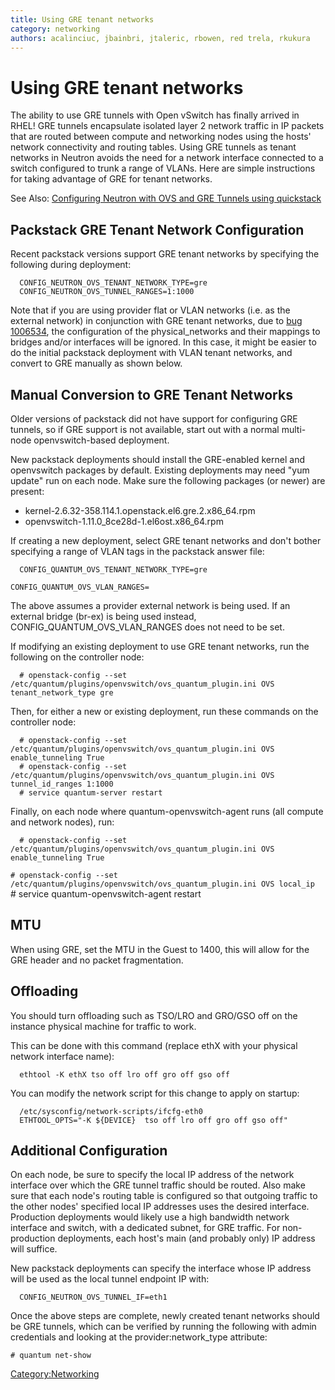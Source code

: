 ```yaml
---
title: Using GRE tenant networks
category: networking
authors: acalinciuc, jbainbri, jtaleric, rbowen, red trela, rkukura
---
```


# Using GRE tenant networks

The ability to use GRE tunnels with Open vSwitch has finally arrived in RHEL! GRE tunnels encapsulate isolated layer 2 network traffic in IP packets that are routed between compute and networking nodes using the hosts' network connectivity and routing tables. Using GRE tunnels as tenant networks in Neutron avoids the need for a network interface connected to a switch configured to trunk a range of VLANs. Here are simple instructions for taking advantage of GRE for tenant networks.

See Also: [Configuring Neutron with OVS and GRE Tunnels using quickstack](/networking/configuring-neutron-with-ovs-and-gre-tunnels-using-quickstack/)

## Packstack GRE Tenant Network Configuration

Recent packstack versions support GRE tenant networks by specifying the following during deployment:

      CONFIG_NEUTRON_OVS_TENANT_NETWORK_TYPE=gre
      CONFIG_NEUTRON_OVS_TUNNEL_RANGES=1:1000

Note that if you are using provider flat or VLAN networks (i.e. as the external network) in conjunction with GRE tenant networks, due to [bug 1006534](https://bugzilla.redhat.com/show_bug.cgi?id=1006534), the configuration of the physical_networks and their mappings to bridges and/or interfaces will be ignored. In this case, it might be easier to do the initial packstack deployment with VLAN tenant networks, and convert to GRE manually as shown below.

## Manual Conversion to GRE Tenant Networks

Older versions of packstack did not have support for configuring GRE tunnels, so if GRE support is not available, start out with a normal multi-node openvswitch-based deployment.

New packstack deployments should install the GRE-enabled kernel and openvswitch packages by default. Existing deployments may need "yum update" run on each node. Make sure the following packages (or newer) are present:

*   kernel-2.6.32-358.114.1.openstack.el6.gre.2.x86_64.rpm
*   openvswitch-1.11.0_8ce28d-1.el6ost.x86_64.rpm

If creating a new deployment, select GRE tenant networks and don't bother specifying a range of VLAN tags in the packstack answer file:

      CONFIG_QUANTUM_OVS_TENANT_NETWORK_TYPE=gre
`CONFIG_QUANTUM_OVS_VLAN_RANGES=`<physical network for external network>

The above assumes a provider external network is being used. If an external bridge (br-ex) is being used instead, CONFIG_QUANTUM_OVS_VLAN_RANGES does not need to be set.

If modifying an existing deployment to use GRE tenant networks, run the following on the controller node:

      # openstack-config --set /etc/quantum/plugins/openvswitch/ovs_quantum_plugin.ini OVS tenant_network_type gre

Then, for either a new or existing deployment, run these commands on the controller node:

      # openstack-config --set /etc/quantum/plugins/openvswitch/ovs_quantum_plugin.ini OVS enable_tunneling True
      # openstack-config --set /etc/quantum/plugins/openvswitch/ovs_quantum_plugin.ini OVS tunnel_id_ranges 1:1000
      # service quantum-server restart

Finally, on each node where quantum-openvswitch-agent runs (all compute and network nodes), run:

      # openstack-config --set /etc/quantum/plugins/openvswitch/ovs_quantum_plugin.ini OVS enable_tunneling True
`# openstack-config --set /etc/quantum/plugins/openvswitch/ovs_quantum_plugin.ini OVS local_ip `<IP address>
      # service quantum-openvswitch-agent restart

## MTU

When using GRE, set the MTU in the Guest to 1400, this will allow for the GRE header and no packet fragmentation.

## Offloading

You should turn offloading such as TSO/LRO and GRO/GSO off on the instance physical machine for traffic to work.

This can be done with this command (replace ethX with your physical network interface name):

      ethtool -K ethX tso off lro off gro off gso off

You can modify the network script for this change to apply on startup:

      /etc/sysconfig/network-scripts/ifcfg-eth0
      ETHTOOL_OPTS="-K ${DEVICE}  tso off lro off gro off gso off"

## Additional Configuration

On each node, be sure to specify the local IP address of the network interface over which the GRE tunnel traffic should be routed. Also make sure that each node's routing table is configured so that outgoing traffic to the other nodes' specified local IP addresses uses the desired interface. Production deployments would likely use a high bandwidth network interface and switch, with a dedicated subnet, for GRE traffic. For non-production deployments, each host's main (and probably only) IP address will suffice.

New packstack deployments can specify the interface whose IP address will be used as the local tunnel endpoint IP with:

      CONFIG_NEUTRON_OVS_TUNNEL_IF=eth1

Once the above steps are complete, newly created tenant networks should be GRE tunnels, which can be verified by running the following with admin credentials and looking at the provider:network_type attribute:

`# quantum net-show `<network name or UUID>

<Category:Networking>
